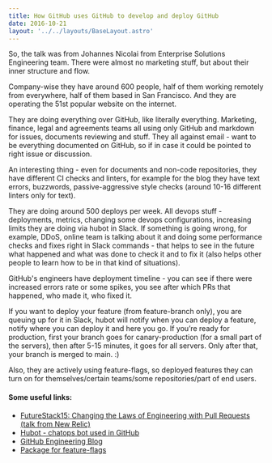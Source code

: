 ```yaml
---
title: How GitHub uses GitHub to develop and deploy GitHub
date: 2016-10-21
layout: '../../layouts/BaseLayout.astro'
---
```

So, the talk was from Johannes Nicolai from Enterprise Solutions Engineering team. There were almost no marketing stuff, but about their inner structure and flow.

Company-wise they have around 600 people, half of them working remotely from everywhere, half of them based in San Francisco. And they are operating the 51st popular website on the internet.

They are doing everything over GitHub, like literally everything. Marketing, finance, legal and agreements teams all using only GitHub and markdown for issues, documents reviewing and stuff. They all against email - want to be everything documented on GitHub, so if in case it could be pointed to right issue or discussion.

An interesting thing - even for documents and non-code repositories, they have different CI checks and linters, for example for the blog they have text errors, buzzwords, passive-aggressive style checks (around 10-16 different linters only for text).


They are doing around 500 deploys per week. All devops stuff - deployments, metrics, changing some devops configurations, increasing limits they are doing via hubot in Slack. If something is going wrong, for example, DDoS, online team is talking about it and doing some performance checks and fixes right in Slack commands - that helps to see in the future what happened and what was done to check it and to fix it (also helps other people to learn how to be in that kind of situations).

GitHub's engineers have deployment timeline - you can see if there were increased errors rate or some spikes, you see after which PRs that happened, who made it, who fixed it.

If you want to deploy your feature (from feature-branch only), you are queuing up for it in Slack, hubot will notify when you can deploy a feature, notify where you can deploy it and here you go. If you’re ready for production, first your branch goes for canary-production (for a small part of the servers), then after 5-15 minutes, it goes for all servers. Only after that, your branch is merged to main. :)

Also, they are actively using feature-flags, so deployed features they can turn on for themselves/certain teams/some repositories/part of end users.


#### Some useful links:

- [FutureStack15: Changing the Laws of Engineering with Pull Requests (talk from New Relic)](https://www.youtube.com/watch?v=YIpNpptGX6Q)
- [Hubot - chatops bot used in GitHub](https://hubot.github.com/)
- [GitHub Engineering Blog](https://githubengineering.com/)
- [Package for feature-flags](https://github.com/jnunemaker/flipper)
